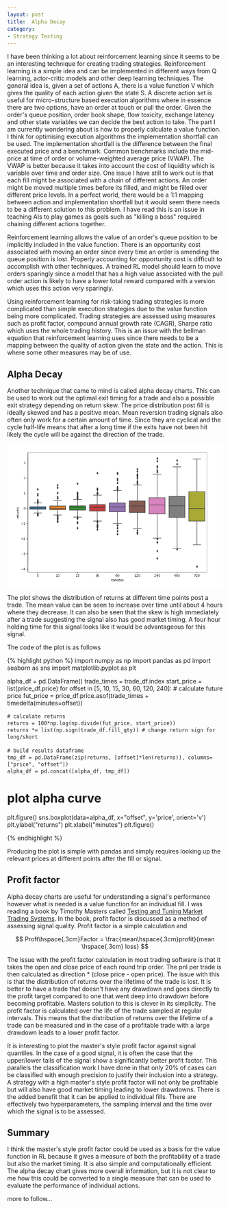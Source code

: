 ```yaml
---
layout: post
title:  Alpha Decay
category:
- Strategy Testing
---
```


I have been thinking a lot about reinforcement learning since it seems to be an interesting technique for creating trading strategies.
Reinforcement learning is a simple idea and can be implemented in different ways from Q learning, actor-critic models and other deep learning techniques.
The general idea is, given a set of actions A, there is a value function V which gives the quality of each action given the state S.
A discrete action set is useful for micro-structure based execution algorithms where in essence there are two options, have an order at touch or pull the order.
Given the order's queue position, order book shape, flow toxicity, exchange latency and other state variables we can decide the best action to take.
The part I am currently wondering about is how to properly calculate a value function.
I think for optimising execution algorithms the implementation shortfall can be used. The implementation shortfall is the difference between the final executed
price and a benchmark. Common benchmarks include the mid-price at time of order or volume-weighted average price (VWAP).
The VWAP is better because it takes into account the cost of liquidity which is variable over time and order size.
One issue I have still to work out is that each fill might be associated with a chain of different actions.
An order might be moved multiple times before its filled, and might be filled over different price levels.
In a perfect world, there would be a 1:1 mapping between action and implementation shortfall but it would seem there needs to be a different solution to this problem.
I have read this is an issue in teaching AIs to play games as goals such as "killing a boss" required chaining different actions together.

Reinforcement learning allows the value of an order's queue position to be implicitly included in the value function.
There is an opportunity cost associated with moving an order since every time an order is amending the queue position is lost.
Properly accounting for opportunity cost is difficult to accomplish with other techniques. A trained RL model should learn to move orders sparingly since
a model that has a high value associated with the pull order action is likely to have a lower total reward compared with a version which uses this action very sparingly.

Using reinforcement learning for risk-taking trading strategies is more complicated than simple execution strategies due to the value function being more complicated.
Trading strategies are assessed using measures such as profit factor, compound annual growth rate (CAGR), Sharpe ratio which uses the whole trading history.
This is an issue with the bellman equation that reinforcement learning uses since there needs to be a mapping between the quality of action given the state and the action.
This is where some other measures may be of use.

## Alpha Decay

Another technique that came to mind is called alpha decay charts. This can be used to work out the optimal exit timing for a trade and also a possible exit strategy depending on return skew.
The price distribution post fill is ideally skewed and has a positive mean. Mean reversion trading signals also often only work for a certain amount of time. Since they are
cyclical and the cycle half-life means that after a long time if the exits have not been hit likely the cycle will be against the direction of the trade.

![alpha_curve](/assets/2020-12-29/alpha-curve.png)

The plot shows the distribution of returns at different time points post a trade. The mean value can be seen to increase over time until about 4 hours where they decrease.
It can also be seen that the skew is high immediately after a trade suggesting the signal also has good market timing.
A four hour holding time for this signal looks like it would be advantageous for this signal.

The code of the plot is as follows

{% highlight python %}
import numpy as np
import pandas as pd
import seaborn as sns
import matplotlib.pyplot as plt

alpha_df = pd.DataFrame()
trade_times = trade_df.index
start_price = list(price_df.price)
for offset in [5, 10, 15, 30, 60, 120, 240]:
    # calculate future price
    fut_price = price_df.price.asof(trade_times + timedelta(minutes=offset))

    # calculate returns
    returns = 100*np.log(np.divide(fut_price, start_price))
    returns *= list(np.sign(trade_df.fill_qty)) # change return sign for long/short

    # build results dataframe
    tmp_df = pd.DataFrame(zip(returns, [offset]*len(returns)), columns=["price", "offset"])
    alpha_df = pd.concat([alpha_df, tmp_df])

# plot alpha curve
plt.figure()
sns.boxplot(data=alpha_df, x="offset", y='price', orient='v')
plt.ylabel("returns")
plt.xlabel("minutes")
plt.figure()

{% endhighlight %}

Producing the plot is simple with pandas and simply requires looking up the relevant prices at different points
after the fill or signal.

## Profit factor

Alpha decay charts are useful for understanding a signal's performance however what is needed is a value function for an individual fill.
I was reading a book by Timothy Masters called [Testing and Tuning Market Trading Systems][masters].
In the book, profit factor is discussed as a method of assessing signal quality. Profit factor is a simple calculation and

$$ Proft\hspace{.3cm}Factor = \frac{mean\hspace{.3cm}profit}{mean \hspace{.3cm} loss} $$

The issue with the profit factor calculation in most trading software is that it takes the open and close price of each round trip order.
The pnl per trade is then calculated as direction * (close price - open price).
The issue with this is that the distribution of returns over the lifetime of the trade is lost. It is better to have a trade
that doesn't have any drawdown and goes directly to the profit target compared to one that went deep into drawdown before becoming profitable.
Masters solution to this is clever in its simplicity. The profit factor is calculated over the life of the trade sampled at regular intervals.
This means that the distribution of returns over the lifetime of a trade can be measured and in the case of a profitable trade with a large drawdown
leads to a lower profit factor.


It is interesting to plot the master's style profit factor against signal quantiles.
In the case of a good signal, it is often the case that the upper/lower tails of the signal show a significantly better profit factor.
This parallels the classification work I have done in that only 20% of cases can be classified with enough precision to justify their inclusion into a strategy.
A strategy with a high master's style profit factor will not only be profitable but will also have good market timing leading to lower drawdowns.
There is the added benefit that it can be applied to individual fills. There are effectively two hyperparameters, the sampling interval and
the time over which the signal is to be assessed.

## Summary

I think the master's style profit factor could be used as a basis for the value function in RL because it gives a measure of both
the profitability of a trade but also the market timing. It is also simple and computationally efficient.
The alpha decay chart gives more overall information, but it is not clear to me how this could be converted to a single measure
that can be used to evaluate the performance of individual actions.

more to follow...

[masters]: https://read.amazon.co.uk/kp/embed?asin=B07JVKW1BT&preview=newtab&linkCode=kpe&ref_=cm_sw_r_kb_dp_k.F6Fb2FT7F04



